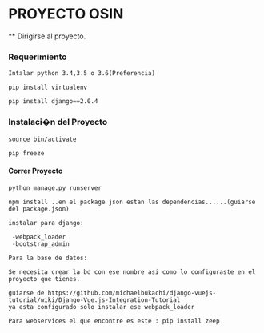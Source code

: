 # PROYECTO OSIN
** Dirigirse al proyecto.
### Requerimiento
```
Intalar python 3.4,3.5 o 3.6(Preferencia)
```
```
pip install virtualenv
```
```
pip install django==2.0.4
```

### Instalaci�n del Proyecto
```
source bin/activate
```
```
pip freeze
```
#### Correr Proyecto
```
python manage.py runserver

npm install ..en el package json estan las dependencias......(guiarse del package.json)

instalar para django:

 -webpack_loader
 -bootstrap_admin

Para la base de datos:

Se necesita crear la bd con ese nombre asi como lo configuraste en el proyecto que tienes.

guiarse de https://github.com/michaelbukachi/django-vuejs-tutorial/wiki/Django-Vue.js-Integration-Tutorial
ya esta configurado solo instalar ese webpack_loader

Para webservices el que encontre es este : pip install zeep
```


